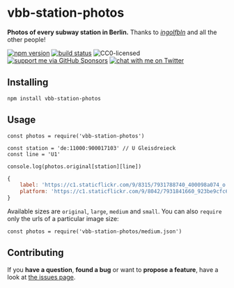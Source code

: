 # vbb-station-photos

**Photos of every subway station in Berlin.** Thanks to [*ingolfbln*](https://www.flickr.com/photos/ingolfbln) and all the other people!

[![npm version](https://img.shields.io/npm/v/vbb-station-photos.svg)](https://www.npmjs.com/package/vbb-station-photos)
[![build status](https://img.shields.io/codeship/f5b20310-17e8-0137-4231-7af3b78905d2/master.svg)](https://app.codeship.com/projects/328183)
![CC0-licensed](https://img.shields.io/github/license/derhuerst/vbb-station-photos.svg)
[![support me via GitHub Sponsors](https://img.shields.io/badge/support%20me-donate-fa7664.svg)](https://github.com/sponsors/derhuerst)
[![chat with me on Twitter](https://img.shields.io/badge/chat%20with%20me-on%20Twitter-1da1f2.svg)](https://twitter.com/derhuerst)


## Installing

```shell
npm install vbb-station-photos
```


## Usage

```
const photos = require('vbb-station-photos')

const station = 'de:11000:900017103' // U Gleisdreieck
const line = 'U1'

console.log(photos.original[station][line])
```

```js
{
	label: 'https://c1.staticflickr.com/9/8315/7931788740_400098a074_o.jpg',
	platform: 'https://c1.staticflickr.com/9/8042/7931841660_923be9cfc6_o.jpg'
}
```

Available sizes are `original`, `large`, `medium` and `small`. You can also `require` only the urls of a particular image size:

```
const photos = require('vbb-station-photos/medium.json')
```


## Contributing

If you **have a question**, **found a bug** or want to **propose a feature**, have a look at [the issues page](https://github.com/derhuerst/vbb-station-photos/issues).

